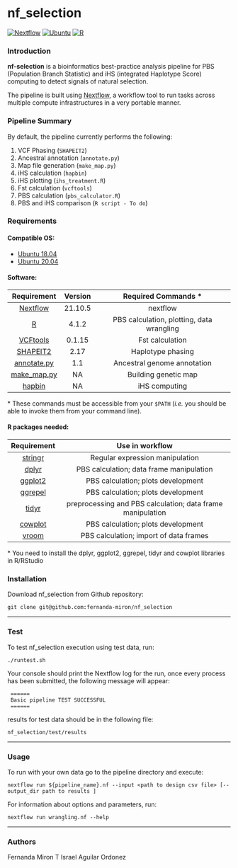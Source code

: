 # **nf_selection**


[![Nextflow](https://img.shields.io/badge/nextflow-%E2%89%A521.10.5-green.svg)](https://www.nextflow.io/)
[![Ubuntu](https://img.shields.io/badge/ubuntu-%E2%89%A518.04-orange.svg)](https://ubuntu.com/download)
[![R](https://img.shields.io/badge/R-%E2%89%A54.1.2-blue.svg)](https://ubuntu.com/download)


### **Introduction**

**nf-selection** is a bioinformatics best-practice analysis pipeline for PBS (Population Branch Statistic)
and iHS (integrated Haplotype Score) computing to detect signals of natural selection. 

The pipeline is built using [Nextflow](https://www.nextflow.io), a workflow tool to run tasks across multiple compute infrastructures in a very portable manner.

### **Pipeline Summary**

By default, the pipeline currently performs the following:

1. VCF Phasing (`SHAPEIT2`)
2. Ancestral annotation (`annotate.py`)
3. Map file generation (`make_map.py`)
4. iHS calculation (`hapbin`)
5. iHS plotting (`ihs_treatment.R`)
6. Fst calculation (`vcftools`)
7. PBS calculation (`pbs_calculator.R`)
8. PBS and iHS comparison (`R script - To do`)

### **Requirements**


#### Compatible OS:



-   [Ubuntu 18.04 ](http://releases.ubuntu.com/18.04/)
-   [Ubuntu 20.04 ](http://releases.ubuntu.com/20.04/)



#### Software:



|                    Requirement                     |          Version           |  Required Commands \*  |
|:--------------------------------------------------:|:--------------------------:|:----------------------:|
|        [Nextflow](https://www.nextflow.io/)        |          21.10.5           |        nextflow        |
|          [R](https://www.r-project.org/)           |           4.1.2            |   PBS calculation, plotting, data wrangling   |
| [VCFtools](http://vcftools.sourceforge.net/)       |           0.1.15           | Fst calculation   |
|          [SHAPEIT2](https://mathgen.stats.ox.ac.uk/genetics_software/shapeit/shapeit.html)           |           2.17            | Haplotype phasing|
| [annotate.py](https://github.com/MerrimanLab/selectionTools/tree/master/selection_pipeline)       |           1.1           | Ancestral genome annotation   |
|        [make_map.py](https://github.com/evotools/hapbin/blob/master/tools/make_map.py)        |          NA           | Building genetic map        |
|          [hapbin](https://github.com/evotools/hapbin)           |           NA            | iHS computing  |



\* These commands must be accessible from your `$PATH` (*i.e.* you
should be able to invoke them from your command line).



#### R packages needed:

|                    Requirement                     |          Use in workflow   |  
|:--------------------------------------------------:|:--------------------------:|
|        [stringr](https://cran.r-project.org/web/packages/stringr/index.html)        | Regular expression manipulation |
|          [dplyr](https://cran.r-project.org/web/packages/dplyr/index.html)          |   PBS calculation; data frame manipulation |
|          [ggplot2](https://cran.r-project.org/web/packages/ggplot2/index.html)          |   PBS calculation; plots development |
|          [ggrepel](https://cran.r-project.org/web/packages/ggrepel/index.html)          |   PBS calculation; plots development |
|          [tidyr](https://cran.r-project.org/web/packages/tidyr/index.html)          |   preprocessing and PBS calculation; data frame manipulation |
|          [cowplot](https://cran.r-project.org/web/packages/cowplot/index.html)          |   PBS calculation; plots development |
|          [vroom](https://cran.r-project.org/web/packages/vroom/index.html)          |   PBS calculation; import of data frames |




\* You need to install the dplyr, ggplot2, ggrepel, tidyr and cowplot libraries in R/RStudio


### **Installation**

Download nf_selection from Github repository:

    git clone git@github.com:fernanda-miron/nf_selection

------------------------------------------------------------------------

### **Test**

To test nf_selection execution using test data, run:

    ./runtest.sh

Your console should print the Nextflow log for the run, once every
process has been submitted, the following message will appear:

     ======
     Basic pipeline TEST SUCCESSFUL
     ======

results for test data should be in the following file:

    nf_selection/test/results

------------------------------------------------------------------------

### **Usage**

To run with your own data go to the pipeline directory and execute:

    nextflow run ${pipeline_name}.nf --input <path to design csv file> [--output_dir path to results ]

For information about options and parameters, run:

    nextflow run wrangling.nf --help

------------------------------------------------------------------------

### **Authors**

Fernanda Miron T
Israel Aguilar Ordonez

